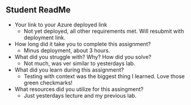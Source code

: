 ## Student ReadMe
- Your link to your Azure deployed link
  - Not yet deployed, all other requirements met.  Will resubmit with deployment link.
- How long did it take you to complete this assignment?
  - Minus deployment, about 3 hours.
- What did you struggle with? Why? How did you solve?
  - Not much, was ver similar to yesterdays lab.
- What did you learn during this assignment?
  - Testing with context was the biggest thing I learned.  Love those green checkmarks!
- What resources did you utilize for this assingment?
  - Just yesterdays lecture and my previous lab.

